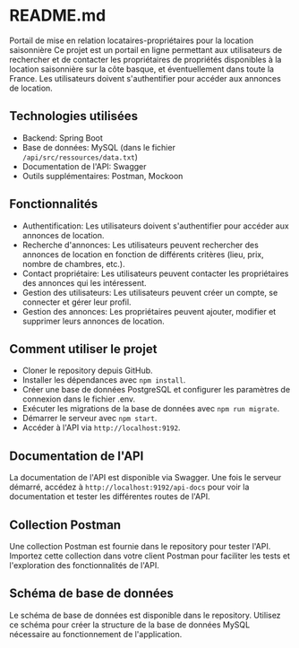 # README.md
Portail de mise en relation locataires-propriétaires pour la location saisonnière
Ce projet est un portail en ligne permettant aux utilisateurs de rechercher et de contacter les propriétaires de propriétés disponibles à la location saisonnière sur la côte basque, et éventuellement dans toute la France. Les utilisateurs doivent s'authentifier pour accéder aux annonces de location.

## Technologies utilisées
- Backend: Spring Boot
- Base de données: MySQL (dans le fichier  ```/api/src/ressources/data.txt```)
- Documentation de l'API: Swagger
- Outils supplémentaires: Postman, Mockoon

## Fonctionnalités
- Authentification: Les utilisateurs doivent s'authentifier pour accéder aux annonces de location.
- Recherche d'annonces: Les utilisateurs peuvent rechercher des annonces de location en fonction de différents critères (lieu, prix, nombre de chambres, etc.).
- Contact propriétaire: Les utilisateurs peuvent contacter les propriétaires des annonces qui les intéressent.
- Gestion des utilisateurs: Les utilisateurs peuvent créer un compte, se connecter et gérer leur profil.
- Gestion des annonces: Les propriétaires peuvent ajouter, modifier et supprimer leurs annonces de location.

## Comment utiliser le projet
- Cloner le repository depuis GitHub.
- Installer les dépendances avec ```npm install```.
- Créer une base de données PostgreSQL et configurer les paramètres de connexion dans le fichier .env.
- Exécuter les migrations de la base de données avec ```npm run migrate```.
- Démarrer le serveur avec ```npm start```.
- Accéder à l'API via ```http://localhost:9192```.

## Documentation de l'API
La documentation de l'API est disponible via Swagger. Une fois le serveur démarré, accédez à ```http://localhost:9192/api-docs``` pour voir la documentation et tester les différentes routes de l'API.

## Collection Postman
Une collection Postman est fournie dans le repository pour tester l'API. Importez cette collection dans votre client Postman pour faciliter les tests et l'exploration des fonctionnalités de l'API.

## Schéma de base de données
Le schéma de base de données est disponible dans le repository. Utilisez ce schéma pour créer la structure de la base de données MySQL nécessaire au fonctionnement de l'application.
